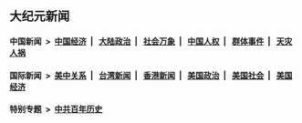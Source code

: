 ## 大纪元新闻

#### 中国新闻 &nbsp;>&nbsp; [中国经济](indexes/ncid283/README.md?08022045) &nbsp;| &nbsp; [大陆政治](indexes/ncid277/README.md?08022045) &nbsp;| &nbsp; [社会万象](indexes/ncid282/README.md?08022045) &nbsp;| &nbsp; [中国人权](indexes/ncid278/README.md?08022045) &nbsp;| &nbsp; [群体事件](indexes/ncid279/README.md?08022045) &nbsp;| &nbsp; [天灾人祸](indexes/ncid280/README.md?08022045)

#### 国际新闻 &nbsp;>&nbsp; [美中关系](indexes/nf1412576/README.md?08022045) &nbsp;| &nbsp; [台湾新闻](indexes/ncid1349361/README.md?08022045) &nbsp;| &nbsp; [香港新闻](indexes/ncid1349362/README.md?08022045) &nbsp;| &nbsp; [美国政治](indexes/ncid1078159/README.md?08022045) &nbsp;| &nbsp; [美国社会](indexes/ncid1078160/README.md?08022045) &nbsp;| &nbsp; [美国经济](indexes/ncid1078158/README.md?08022045)

#### 特别专题 &nbsp;>&nbsp; [中共百年历史](https://github.com/epoch-news/epoch-special/blob/master/README.md?08022045)  
